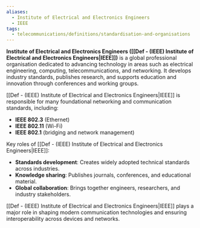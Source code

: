 ```yaml
---
aliases:
  - Institute of Electrical and Electronics Engineers
  - IEEE
tags:
  - telecommunications/definitions/standardisation-and-organisations
---
```


**Institute of Electrical and Electronics Engineers ([[Def - (IEEE) Institute of Electrical and Electronics Engineers|IEEE]])** is a global professional organisation dedicated to advancing technology in areas such as electrical engineering, computing, telecommunications, and networking. It develops industry standards, publishes research, and supports education and innovation through conferences and working groups.

[[Def - (IEEE) Institute of Electrical and Electronics Engineers|IEEE]] is responsible for many foundational networking and communication standards, including:
- **IEEE 802.3** (Ethernet)
- **IEEE 802.11** (Wi-Fi)
- **IEEE 802.1** (bridging and network management)

Key roles of [[Def - (IEEE) Institute of Electrical and Electronics Engineers|IEEE]]:
- **Standards development**: Creates widely adopted technical standards across industries.
- **Knowledge sharing**: Publishes journals, conferences, and educational material.
- **Global collaboration**: Brings together engineers, researchers, and industry stakeholders.

[[Def - (IEEE) Institute of Electrical and Electronics Engineers|IEEE]] plays a major role in shaping modern communication technologies and ensuring interoperability across devices and networks.
